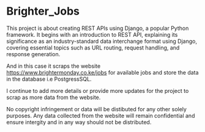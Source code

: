 # Brighter_Jobs


This project is about creating REST APIs using Django, a popular Python framework. It begins with an introduction to REST API, explaining its significance as an industry-standard data interchange format using Django, covering essential topics such as URL routing, request handling, and response generation.

And in this case it scraps the website https://www.brightermonday.co.ke/jobs  for available jobs and store the data in the database i.e PostgressSQL.

I continue to add more details or provide more updates for the project to scrap as more data from the website.

No copyright infringement or data will be distibuted for any other solely purposes. Any data collected from the website will remain confidential and ensure intergity and in any way should not be distributed.
